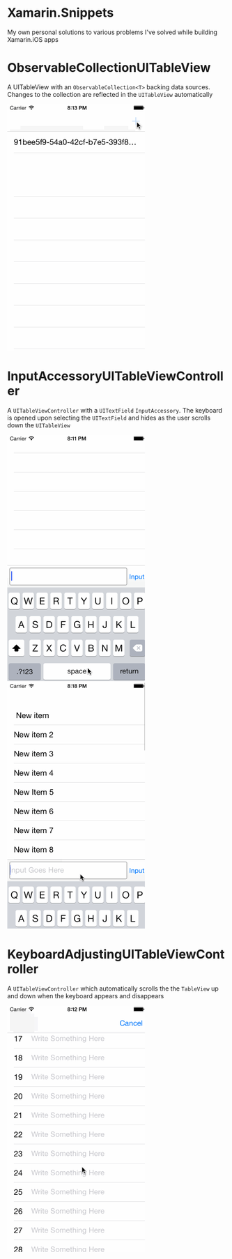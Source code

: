 Xamarin.Snippets
================

My own personal solutions to various problems I've solved while building Xamarin.iOS apps


ObservableCollectionUITableView
================

A UITableView with an `ObservableCollection<T>` backing data sources. Changes to the collection are reflected in the `UITableView` automatically

![Alt text](https://raw.githubusercontent.com/nganbread/Xamarin.Snippets/master/ScreenShots/ObservableCollectionUITableView.gif)

InputAccessoryUITableViewController
================

A `UITableViewController` with a `UITextField` `InputAccessory`. The keyboard is opened upon selecting the `UITextField` and hides as the user scrolls down the `UITableView`

![Alt text](https://raw.githubusercontent.com/nganbread/Xamarin.Snippets/master/ScreenShots/InputAccessoryUITableViewController1.gif)
![Alt text](https://raw.githubusercontent.com/nganbread/Xamarin.Snippets/master/ScreenShots/InputAccessoryUITableViewController2.gif)

KeyboardAdjustingUITableViewController
================

A `UITableViewController` which automatically scrolls the the `TableView` up and down when the keyboard appears and disappears

![Alt text](https://raw.githubusercontent.com/nganbread/Xamarin.Snippets/master/ScreenShots/KeyboardAdjustingUITableViewController.gif)